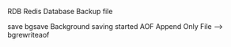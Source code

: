 RDB		Redis Database Backup file

save
bgsave		Background saving started
AOF			 Append Only File  -->  bgrewriteaof




